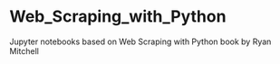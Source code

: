 # Web_Scraping_with_Python
Jupyter notebooks based on Web Scraping with Python book by Ryan Mitchell
